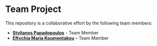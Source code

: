 # Team Project

This repository is a collaborative effort by the following team members:

- [**Stylianos Papadopoulos**](https://github.com/ste-pap) - Team Member
- [**Eftychia Maria Koumentakou**](https://github.com/ulooksocool) – Team Member
